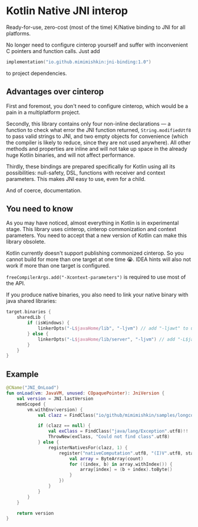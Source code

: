 # Kotlin Native JNI interop

Ready-for-use, zero-cost (most of the time) K/Native binding to JNI for all platforms.

No longer need to configure cinterop yourself and suffer with inconvenient C pointers and function calls. 
Just add 
```kotlin
implementation("io.github.mimimishkin:jni-binding:1.0")
```
to project dependencies.

## Advantages over cinterop

First and foremost, you don't need to configure cinterop, which would be a pain in a multiplatform project.

Secondly, this library contains only four non-inline declarations — a function to check what error the JNI function 
returned, `String.modifiedUtf8` to pass valid strings to JNI, and two empty objects for convenience (which the compiler 
is likely to reduce, since they are not used anywhere). 
All other methods and properties are inline and will not take up space in the already huge Kotlin binaries, and will not 
affect performance.

Thirdly, these bindings are prepared specifically for Kotlin using all its possibilities: null-safety, DSL, functions 
with receiver and context parameters. This makes JNI easy to use, even for a child.

And of coerce, documentation.

## You need to know

As you may have noticed, almost everything in Kotlin is in experimental stage. This library uses cinterop, cinterop 
commonization and context parameters. You need to accept that a new version of Kotlin can make this library obsolete.

Kotlin currently doesn't support publishing commonized cinterop. So you cannot build for more than one target at one
time 😭. IDEA hints will also not work if more than one target is configured.

`freeCompilerArgs.add("-Xcontext-parameters")` is required to use most of the API.

If you produce native binaries, you also need to link your native binary with java shared libraries:
```kotlin
target.binaries {
    sharedLib {
        if (isWindows) {
            linkerOpts("-L$javaHome/lib", "-ljvm") // add "-ljawt" to use JAWT
        } else {
            linkerOpts("-L$javaHome/lib/server", "-ljvm") // add "-L$javaHome/lib", "-ljawt" to use JAWT
        }
    }
}
```

## Example

```kotlin
@CName("JNI_OnLoad")
fun onLoad(vm: JavaVM, unused: COpaquePointer): JniVersion {
    val version = JNI.lastVersion
    memScoped {
        vm.withEnv(version) {
            val clazz = FindClass("io/github/mimimishkin/samples/longcomputation/Main".utf8)

            if (clazz == null) {
                val exClass = FindClass("java/lang/Exception".utf8)!!
                ThrowNew(exClass, "Could not find class".utf8)
            } else {
                registerNativesFor(clazz, 1) {
                    register("nativeComputation".utf8, "(I)V".utf8, staticCFunction { env: JniEnv, clazz: JClass, count: Int ->
                        val array = ByteArray(count)
                        for ((index, b) in array.withIndex()) {
                            array[index] = (b + index).toByte()
                        }
                    })
                }
            }
        }
    }

    return version
}
```